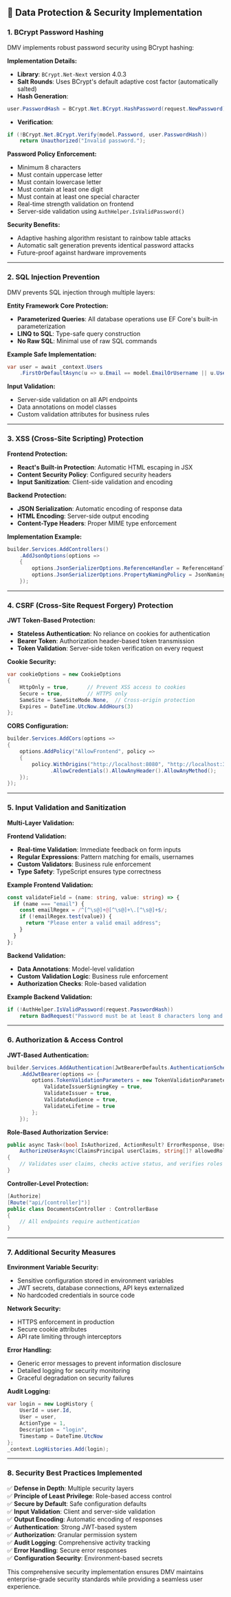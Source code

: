 ## 🔐 **Data Protection & Security Implementation**

### **1. BCrypt Password Hashing**

DMV implements robust password security using BCrypt hashing:

**Implementation Details:**
- **Library**: `BCrypt.Net-Next` version 4.0.3
- **Salt Rounds**: Uses BCrypt's default adaptive cost factor (automatically salted)
- **Hash Generation**: 
```csharp
user.PasswordHash = BCrypt.Net.BCrypt.HashPassword(request.NewPassword);
```
- **Verification**: 
```csharp
if (!BCrypt.Net.BCrypt.Verify(model.Password, user.PasswordHash))
    return Unauthorized("Invalid password.");
```

**Password Policy Enforcement:**
- Minimum 8 characters
- Must contain uppercase letter
- Must contain lowercase letter  
- Must contain at least one digit
- Must contain at least one special character
- Real-time strength validation on frontend
- Server-side validation using `AuthHelper.IsValidPassword()`

**Security Benefits:**
- Adaptive hashing algorithm resistant to rainbow table attacks
- Automatic salt generation prevents identical password attacks
- Future-proof against hardware improvements

---

### **2. SQL Injection Prevention**

DMV prevents SQL injection through multiple layers:

**Entity Framework Core Protection:**
- **Parameterized Queries**: All database operations use EF Core's built-in parameterization
- **LINQ to SQL**: Type-safe query construction
- **No Raw SQL**: Minimal use of raw SQL commands

**Example Safe Implementation:**
```csharp
var user = await _context.Users
    .FirstOrDefaultAsync(u => u.Email == model.EmailOrUsername || u.Username == model.EmailOrUsername);
```

**Input Validation:**
- Server-side validation on all API endpoints
- Data annotations on model classes
- Custom validation attributes for business rules

---

### **3. XSS (Cross-Site Scripting) Protection**

**Frontend Protection:**
- **React's Built-in Protection**: Automatic HTML escaping in JSX
- **Content Security Policy**: Configured security headers
- **Input Sanitization**: Client-side validation and encoding

**Backend Protection:**
- **JSON Serialization**: Automatic encoding of response data
- **HTML Encoding**: Server-side output encoding
- **Content-Type Headers**: Proper MIME type enforcement

**Implementation Example:**
```csharp
builder.Services.AddControllers()
    .AddJsonOptions(options =>
    {
        options.JsonSerializerOptions.ReferenceHandler = ReferenceHandler.IgnoreCycles;
        options.JsonSerializerOptions.PropertyNamingPolicy = JsonNamingPolicy.CamelCase;
    });
```

---

### **4. CSRF (Cross-Site Request Forgery) Protection**

**JWT Token-Based Protection:**
- **Stateless Authentication**: No reliance on cookies for authentication
- **Bearer Token**: Authorization header-based token transmission
- **Token Validation**: Server-side token verification on every request

**Cookie Security:**
```csharp
var cookieOptions = new CookieOptions
{
    HttpOnly = true,      // Prevent XSS access to cookies
    Secure = true,        // HTTPS only
    SameSite = SameSiteMode.None,  // Cross-origin protection
    Expires = DateTime.UtcNow.AddHours(3)
};
```

**CORS Configuration:**
```csharp
builder.Services.AddCors(options =>
{
    options.AddPolicy("AllowFrontend", policy =>
    {
        policy.WithOrigins("http://localhost:8080", "http://localhost:3000")
              .AllowCredentials().AllowAnyHeader().AllowAnyMethod();
    });
});
```

---

### **5. Input Validation and Sanitization**

**Multi-Layer Validation:**

**Frontend Validation:**
- **Real-time Validation**: Immediate feedback on form inputs
- **Regular Expressions**: Pattern matching for emails, usernames
- **Custom Validators**: Business rule enforcement
- **Type Safety**: TypeScript ensures type correctness

**Example Frontend Validation:**
```typescript
const validateField = (name: string, value: string) => {
  if (name === "email") {
    const emailRegex = /^[^\s@]+@[^\s@]+\.[^\s@]+$/;
    if (!emailRegex.test(value)) {
      return "Please enter a valid email address";
    }
  }
};
```

**Backend Validation:**
- **Data Annotations**: Model-level validation
- **Custom Validation Logic**: Business rule enforcement
- **Authorization Checks**: Role-based validation

**Example Backend Validation:**
```csharp
if (!AuthHelper.IsValidPassword(request.PasswordHash))
    return BadRequest("Password must be at least 8 characters long and include an uppercase letter, a lowercase letter, a digit, and a special character.");
```

---

### **6. Authorization & Access Control**

**JWT-Based Authentication:**
```csharp
builder.Services.AddAuthentication(JwtBearerDefaults.AuthenticationScheme)
    .AddJwtBearer(options => {
        options.TokenValidationParameters = new TokenValidationParameters {
            ValidateIssuerSigningKey = true,
            ValidateIssuer = true,
            ValidateAudience = true,
            ValidateLifetime = true
        };
    });
```

**Role-Based Authorization Service:**
```csharp
public async Task<(bool IsAuthorized, ActionResult? ErrorResponse, User? User, int UserId)> 
    AuthorizeUserAsync(ClaimsPrincipal userClaims, string[]? allowedRoles = null)
{
    // Validates user claims, checks active status, and verifies roles
}
```

**Controller-Level Protection:**
```csharp
[Authorize]
[Route("api/[controller]")]
public class DocumentsController : ControllerBase
{
    // All endpoints require authentication
}
```

---

### **7. Additional Security Measures**

**Environment Variable Security:**
- Sensitive configuration stored in environment variables
- JWT secrets, database connections, API keys externalized
- No hardcoded credentials in source code

**Network Security:**
- HTTPS enforcement in production
- Secure cookie attributes
- API rate limiting through interceptors

**Error Handling:**
- Generic error messages to prevent information disclosure
- Detailed logging for security monitoring
- Graceful degradation on security failures

**Audit Logging:**
```csharp
var login = new LogHistory { 
    UserId = user.Id, 
    User = user, 
    ActionType = 1, 
    Description = "login", 
    Timestamp = DateTime.UtcNow 
};
_context.LogHistories.Add(login);
```

---

### **8. Security Best Practices Implemented**

✅ **Defense in Depth**: Multiple security layers  
✅ **Principle of Least Privilege**: Role-based access control  
✅ **Secure by Default**: Safe configuration defaults  
✅ **Input Validation**: Client and server-side validation  
✅ **Output Encoding**: Automatic encoding of responses  
✅ **Authentication**: Strong JWT-based system  
✅ **Authorization**: Granular permission system  
✅ **Audit Logging**: Comprehensive activity tracking  
✅ **Error Handling**: Secure error responses  
✅ **Configuration Security**: Environment-based secrets  

This comprehensive security implementation ensures DMV maintains enterprise-grade security standards while providing a seamless user experience.